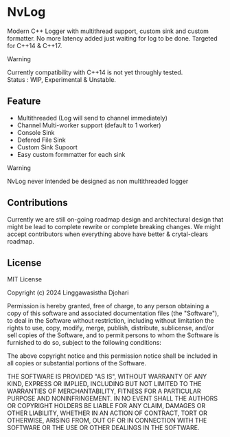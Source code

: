 # NvLog
Modern C++ Logger with multithread support, custom sink and custom formatter. No more latency added just waiting for log to be done. Targeted for C++14 &amp; C++17.

> [!WARNING]
> Currently compatibility with C++14 is not yet throughly tested.<br/>
> Status : WIP, Experimental & Unstable.

## Feature
- Multithreaded (Log will send to channel immediately)
- Channel Multi-worker support (default to 1 worker)
- Console Sink 
- Defered File Sink
- Custom Sink Supoort
- Easy custom formmatter for each sink

> [!Warning]
> NvLog never intended be designed as non multithreaded logger 

## Contributions

Currently we are still on-going roadmap design and architectural design that might be lead to complete rewrite or complete breaking changes.
We might accept contributors when everything above have better & crytal-clears roadmap.

## License

MIT License

Copyright (c) 2024 Linggawasistha Djohari

Permission is hereby granted, free of charge, to any person obtaining a copy
of this software and associated documentation files (the "Software"), to deal
in the Software without restriction, including without limitation the rights
to use, copy, modify, merge, publish, distribute, sublicense, and/or sell
copies of the Software, and to permit persons to whom the Software is
furnished to do so, subject to the following conditions:

The above copyright notice and this permission notice shall be included in all
copies or substantial portions of the Software.

THE SOFTWARE IS PROVIDED "AS IS", WITHOUT WARRANTY OF ANY KIND, EXPRESS OR
IMPLIED, INCLUDING BUT NOT LIMITED TO THE WARRANTIES OF MERCHANTABILITY,
FITNESS FOR A PARTICULAR PURPOSE AND NONINFRINGEMENT. IN NO EVENT SHALL THE
AUTHORS OR COPYRIGHT HOLDERS BE LIABLE FOR ANY CLAIM, DAMAGES OR OTHER
LIABILITY, WHETHER IN AN ACTION OF CONTRACT, TORT OR OTHERWISE, ARISING FROM,
OUT OF OR IN CONNECTION WITH THE SOFTWARE OR THE USE OR OTHER DEALINGS IN THE
SOFTWARE.
